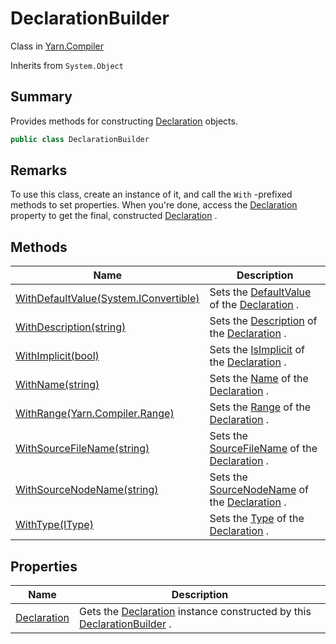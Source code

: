 # DeclarationBuilder

Class in [Yarn.Compiler](yarn.compiler.md)

Inherits from `System.Object`

## Summary

Provides methods for constructing [Declaration](yarn.compiler.declaration.md) objects.

```csharp
public class DeclarationBuilder
```

## Remarks

To use this class, create an instance of it, and call the `With` -prefixed methods to set properties. When you're done, access the [Declaration](yarn.compiler.declarationbuilder.declaration.md) property to get the final, constructed [Declaration](yarn.compiler.declaration.md) .

## Methods

| Name                                                                                          | Description                                                                                                                                    |
| --------------------------------------------------------------------------------------------- | ---------------------------------------------------------------------------------------------------------------------------------------------- |
| [WithDefaultValue(System.IConvertible)](yarn.compiler.declarationbuilder.withdefaultvalue.md) | Sets the [DefaultValue](yarn.compiler.declaration.defaultvalue.md) of the [Declaration](yarn.compiler.declarationbuilder.declaration.md) .     |
| [WithDescription(string)](yarn.compiler.declarationbuilder.withdescription.md)                | Sets the [Description](yarn.compiler.declaration.description.md) of the [Declaration](yarn.compiler.declarationbuilder.declaration.md) .       |
| [WithImplicit(bool)](yarn.compiler.declarationbuilder.withimplicit.md)                        | Sets the [IsImplicit](yarn.compiler.declaration.isimplicit.md) of the [Declaration](yarn.compiler.declarationbuilder.declaration.md) .         |
| [WithName(string)](yarn.compiler.declarationbuilder.withname.md)                              | Sets the [Name](yarn.compiler.declaration.name.md) of the [Declaration](yarn.compiler.declarationbuilder.declaration.md) .                     |
| [WithRange(Yarn.Compiler.Range)](yarn.compiler.declarationbuilder.withrange.md)               | Sets the [Range](yarn.compiler.declaration.range.md) of the [Declaration](yarn.compiler.declarationbuilder.declaration.md) .                   |
| [WithSourceFileName(string)](yarn.compiler.declarationbuilder.withsourcefilename.md)          | Sets the [SourceFileName](yarn.compiler.declaration.sourcefilename.md) of the [Declaration](yarn.compiler.declarationbuilder.declaration.md) . |
| [WithSourceNodeName(string)](yarn.compiler.declarationbuilder.withsourcenodename.md)          | Sets the [SourceNodeName](yarn.compiler.declaration.sourcenodename.md) of the [Declaration](yarn.compiler.declarationbuilder.declaration.md) . |
| [WithType(IType)](yarn.compiler.declarationbuilder.withtype.md)                               | Sets the [Type](yarn.compiler.declaration.type.md) of the [Declaration](yarn.compiler.declarationbuilder.declaration.md) .                     |

## Properties

| Name                                                           | Description                                                                                                                                                      |
| -------------------------------------------------------------- | ---------------------------------------------------------------------------------------------------------------------------------------------------------------- |
| [Declaration](yarn.compiler.declarationbuilder.declaration.md) | Gets the [Declaration](yarn.compiler.declarationbuilder.declaration.md) instance constructed by this [DeclarationBuilder](yarn.compiler.declarationbuilder.md) . |
